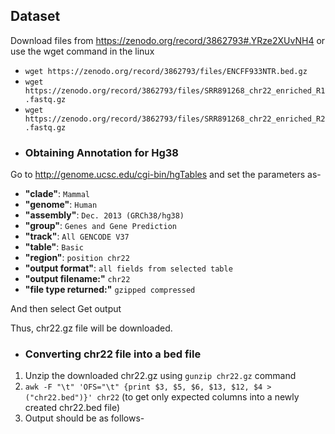 ## **Dataset**

Download files from <https://zenodo.org/record/3862793#.YRze2XUvNH4> or use the wget command in the linux

- `wget https://zenodo.org/record/3862793/files/ENCFF933NTR.bed.gz`
- `wget https://zenodo.org/record/3862793/files/SRR891268_chr22_enriched_R1.fastq.gz`
- `wget https://zenodo.org/record/3862793/files/SRR891268_chr22_enriched_R2.fastq.gz`

* ### Obtaining Annotation for Hg38

Go to <http://genome.ucsc.edu/cgi-bin/hgTables> and set the parameters as-
- **"clade"**: `Mammal`
- **"genome"**: `Human`
- **"assembly"**: `Dec. 2013 (GRCh38/hg38)`
- **"group"**: `Genes and Gene Prediction`
- **"track"**: `All GENCODE V37`
- **"table"**: `Basic`
- **"region"**: `position chr22`
- **"output format"**: `all fields from selected table`
- **"output filename:"** `chr22`
- **"file type returned:"** `gzipped compressed`

And then select Get output 

Thus, chr22.gz file will be downloaded.

* ### **Converting chr22 file into a bed file**

1. Unzip the downloaded chr22.gz using `gunzip chr22.gz`  command
2. `awk -F "\t" 'OFS="\t" {print $3, $5, $6, $13, $12, $4 > ("chr22.bed")}' chr22` (to get only expected columns into a newly created chr22.bed file)
3. Output should be as follows-